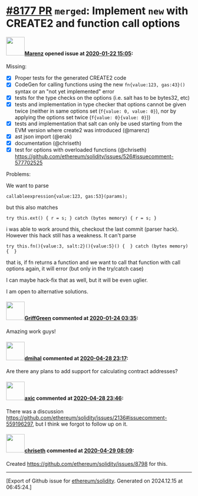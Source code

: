 # [\#8177 PR](https://github.com/ethereum/solidity/pull/8177) `merged`: Implement `new` with CREATE2 and function call options

#### <img src="https://avatars.githubusercontent.com/u/424752?u=2d50de05ec528b9b84f8b905a56e90669b0f8927&v=4" width="50">[Marenz](https://github.com/Marenz) opened issue at [2020-01-22 15:05](https://github.com/ethereum/solidity/pull/8177):

Missing:
* [x] Proper tests for the generated CREATE2 code
* [x] CodeGen for calling functions using the new `fn{value:123, gas:43}()` syntax or an "not yet implemented" error
* [x] tests for the type checks on the options (i.e. salt has to be bytes32, etc)
* [x] tests and implementation in type checker that options cannot be given twice (neither in same options set (``f{value: 0, value: 0}``), nor by applying the options set twice (``f{value: 0}{value: 0}``))
* [x] tests and implementation that salt can only be used starting from the EVM version where create2 was introduced (@marenz)
* [x] ast json import (@erak)
* [x] documentation (@chriseth)
* [x] test for options with overloaded functions (@chriseth) https://github.com/ethereum/solidity/issues/526#issuecomment-577702525

Problems:

We want to parse
```
callableexpression{value:123, gas:53}(params);
```

but this also matches
```
try this.ext() { r = s; } catch (bytes memory) { r = s; }
```

i was able to work around this, checkout the last commit (parser hack).
However this hack still has a weakness. It can't parse

```
try this.fn(){value:3, salt:2}(){value:5}() {  } catch (bytes memory) {  }
```

that is, if fn returns a function and we want to call that function with call options again, it will error (but only in the try/catch case)

I can maybe hack-fix that as well, but it will be even uglier.

I am open to alternative solutions.

#### <img src="https://avatars.githubusercontent.com/u/14945613?u=c46368c2d095a01c3a93084270622009b40f163f&v=4" width="50">[GriffGreen](https://github.com/GriffGreen) commented at [2020-01-24 03:35](https://github.com/ethereum/solidity/pull/8177#issuecomment-577978234):

Amazing work guys!

#### <img src="https://avatars.githubusercontent.com/u/1661138?u=6cb2318115bb23ac4391e7dd91022a34189d59cd&v=4" width="50">[dmihal](https://github.com/dmihal) commented at [2020-04-28 23:17](https://github.com/ethereum/solidity/pull/8177#issuecomment-620903824):

Are there any plans to add support for calculating contract addresses?

#### <img src="https://avatars.githubusercontent.com/u/20340?v=4" width="50">[axic](https://github.com/axic) commented at [2020-04-28 23:46](https://github.com/ethereum/solidity/pull/8177#issuecomment-620911714):

There was a discussion https://github.com/ethereum/solidity/issues/2136#issuecomment-559196297, but I think we forgot to follow up on it.

#### <img src="https://avatars.githubusercontent.com/u/9073706?v=4" width="50">[chriseth](https://github.com/chriseth) commented at [2020-04-29 08:09](https://github.com/ethereum/solidity/pull/8177#issuecomment-621053997):

Created https://github.com/ethereum/solidity/issues/8798 for this.


-------------------------------------------------------------------------------



[Export of Github issue for [ethereum/solidity](https://github.com/ethereum/solidity). Generated on 2024.12.15 at 06:45:24.]
